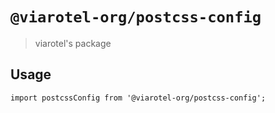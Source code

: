 # `@viarotel-org/postcss-config`

> viarotel's package

## Usage

```
import postcssConfig from '@viarotel-org/postcss-config';
```
